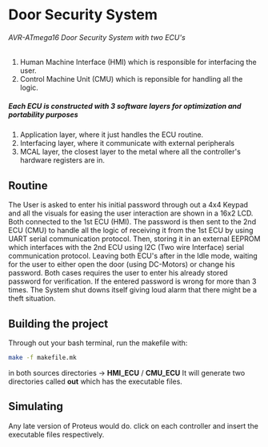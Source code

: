 # Door Security System


###### AVR-ATmega16 Door Security System with two ECU's

1. Human Machine Interface (HMI) which is responsible for interfacing the user.
2. Control Machine Unit (CMU) which is reponsible for handling all the logic.

##### Each ECU is constructed with 3 software layers for optimization and portability purposes
1. Application layer, where it just handles the ECU routine.
2. Interfacing layer, where it communicate with external peripherals
3. MCAL layer, the closest layer to the metal where all the controller's hardware registers are in.

## Routine
The User is asked to enter his initial password through out a 4x4 Keypad and all the visuals for easing
the user interaction are shown in a 16x2 LCD. Both connected to the 1st ECU (HMI).
The password is then sent to the 2nd ECU (CMU) to handle all the logic of receiving it from the 1st ECU
by using UART serial communication protocol. Then, storing it in an external EEPROM which interfaces with the 2nd ECU using
I2C (Two wire Interface) serial communication protocol. Leaving both ECU's after in the Idle mode, waiting for the user
to either open the door (using DC-Motors) or change his password. Both cases requires the user to enter his already
stored password for verification. If the entered password is wrong for more than 3 times. The System shut downs itself
giving loud alarm that there might be a theft situation.

## Building the project
Through out your bash terminal, run the makefile with:
```bash
make -f makefile.mk
```
in both sources directories -> **HMI_ECU** / **CMU_ECU** 
It will generate two directories called **out** which has the executable files.

## Simulating
Any late version of Proteus would do. click on each controller and insert the executable files respectively.